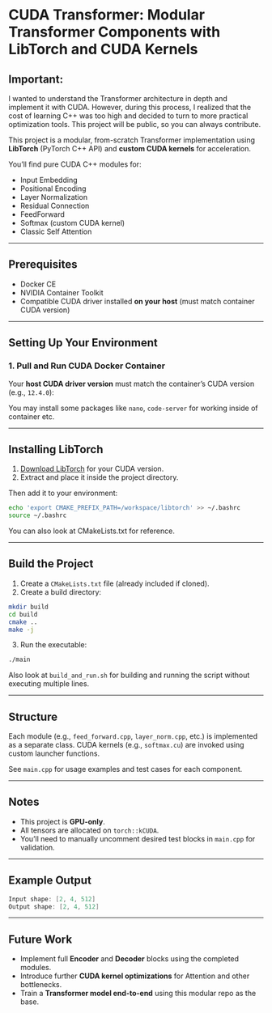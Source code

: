 # CUDA Transformer: Modular Transformer Components with LibTorch and CUDA Kernels

## **Important:** 
I wanted to understand the Transformer architecture in depth and implement it with CUDA. However, during this process, I realized that the cost of learning C++ was too high and decided to turn to more practical optimization tools. This project will be public, so you can always contribute.

This project is a modular, from-scratch Transformer implementation using **LibTorch** (PyTorch C++ API) and **custom CUDA kernels** for acceleration.

You’ll find pure CUDA C++ modules for:
- Input Embedding
- Positional Encoding
- Layer Normalization
- Residual Connection
- FeedForward
- Softmax (custom CUDA kernel)
- Classic Self Attention

---

## Prerequisites

- Docker CE
- NVIDIA Container Toolkit
- Compatible CUDA driver installed **on your host** (must match container CUDA version)

---

## Setting Up Your Environment

### 1. **Pull and Run CUDA Docker Container**

Your **host CUDA driver version** must match the container’s CUDA version (e.g., `12.4.0`):

You may install some packages like `nano`, `code-server` for working inside of container etc.

---

## Installing LibTorch

1. [Download LibTorch](https://pytorch.org/get-started/locally/) for your CUDA version.
2. Extract and place it inside the project directory.

Then add it to your environment:

```bash
echo 'export CMAKE_PREFIX_PATH=/workspace/libtorch' >> ~/.bashrc
source ~/.bashrc
```
You can also look at CMakeLists.txt for reference.

---

## Build the Project

1. Create a `CMakeLists.txt` file (already included if cloned).
2. Create a build directory:

```bash
mkdir build
cd build
cmake ..
make -j
```

3. Run the executable:

```bash
./main
```

Also look at `build_and_run.sh` for building and running the script without executing multiple lines.

---

## Structure

Each module (e.g., `feed_forward.cpp`, `layer_norm.cpp`, etc.) is implemented as a separate class. 
CUDA kernels (e.g., `softmax.cu`) are invoked using custom launcher functions.

See `main.cpp` for usage examples and test cases for each component.

---

## Notes

- This project is **GPU-only**.
- All tensors are allocated on `torch::kCUDA`.
- You’ll need to manually uncomment desired test blocks in `main.cpp` for validation.

---

## Example Output

```cpp
Input shape: [2, 4, 512]
Output shape: [2, 4, 512]
```

---

## Future Work

- Implement full **Encoder** and **Decoder** blocks using the completed modules.
- Introduce further **CUDA kernel optimizations** for Attention and other bottlenecks.
- Train a **Transformer model end-to-end** using this modular repo as the base.
